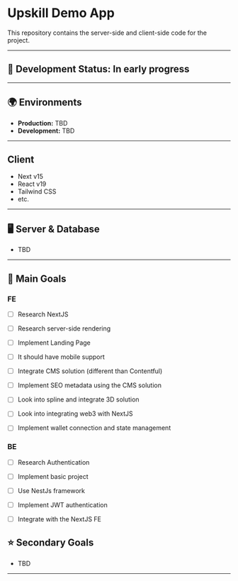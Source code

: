 # Upskill Demo App

This repository contains the server-side and client-side code for the project.

---

## 🚨 Development Status: In early progress

---

## 🌍 Environments

- **Production:** TBD
- **Development:** TBD

---

## Client

- Next v15
- React v19
- Tailwind CSS
- etc.

---

## 🖥 Server & Database

- TBD

---

## 📌 Main Goals

### FE

- [ ] Research NextJS

- [ ] Research server-side rendering

- [ ] Implement Landing Page

- [ ] It should have mobile support

- [ ] Integrate CMS solution (different than Contentful)

- [ ] Implement SEO metadata using the CMS solution

- [ ] Look into spline and integrate 3D solution

- [ ] Look into integrating web3 with NextJS

- [ ] Implement wallet connection and state management

### BE

- [ ] Research Authentication

- [ ] Implement basic project

- [ ] Use NestJs framework

- [ ] Implement JWT authentication

- [ ] Integrate with the NextJS FE

## ⭐ Secondary Goals

- TBD

---
